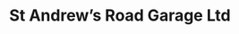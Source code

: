 ---
title: "St Andrew’s Road Garage Ltd"
url: /cambridge/st-andrews-road-garage-ltd/
shop: car repair
---